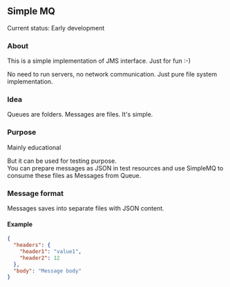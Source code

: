 ## Simple MQ

Current status: Early development

### About
This is a simple implementation of JMS interface. Just for fun :-)

No need to run servers, no network communication. Just pure file system implementation.

### Idea
Queues are folders. Messages are files. It's simple.

### Purpose
Mainly educational

But it can be used for testing purpose.  
You can prepare messages as JSON in test resources and use SimpleMQ to consume these files as Messages from Queue.

### Message format
Messages saves into separate files with JSON content.

#### Example
```json
{
  "headers": {
    "header1": "value1",
    "header2": 12
  },
  "body": "Message body"
}
```